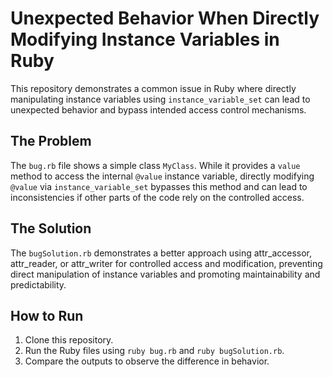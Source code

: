 # Unexpected Behavior When Directly Modifying Instance Variables in Ruby

This repository demonstrates a common issue in Ruby where directly manipulating instance variables using `instance_variable_set` can lead to unexpected behavior and bypass intended access control mechanisms.

## The Problem
The `bug.rb` file shows a simple class `MyClass`. While it provides a `value` method to access the internal `@value` instance variable, directly modifying `@value` via `instance_variable_set` bypasses this method and can lead to inconsistencies if other parts of the code rely on the controlled access.

## The Solution
The `bugSolution.rb` demonstrates a better approach using attr_accessor, attr_reader, or attr_writer for controlled access and modification, preventing direct manipulation of instance variables and promoting maintainability and predictability.

## How to Run
1. Clone this repository.
2. Run the Ruby files using `ruby bug.rb` and `ruby bugSolution.rb`.
3. Compare the outputs to observe the difference in behavior.
